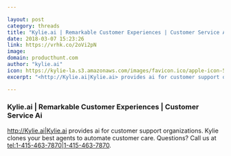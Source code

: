 ```yaml
---

layout: post
category: threads
title: "Kylie.ai | Remarkable Customer Experiences | Customer Service Ai"
date: 2018-03-07 15:23:26
link: https://vrhk.co/2oVi2pN
image: 
domain: producthunt.com
author: "kylie.ai"
icon: https://kylie-la.s3.amazonaws.com/images/favicon.ico/apple-icon-57x57.png?Signature=qESsrd6doFSYEQkyCUqbpJmmAOs%3D&Expires=1520439801&AWSAccessKeyId=AKIAIKM6CUVGB6BQ34CA
excerpt: "<http://Kylie.ai|Kylie.ai> provides ai for customer support organizations. Kylie clones your best agents to automate customer care. Questions? Call us at <tel:1-415-463-7870|1-415-463-7870>."

---
```


### Kylie.ai | Remarkable Customer Experiences | Customer Service Ai

<http://Kylie.ai|Kylie.ai> provides ai for customer support organizations. Kylie clones your best agents to automate customer care. Questions? Call us at <tel:1-415-463-7870|1-415-463-7870>.